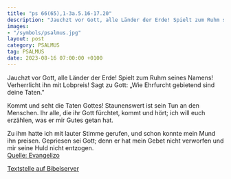 ```yaml
---
title: "ps 66(65),1-3a.5.16-17.20"
description: "Jauchzt vor Gott, alle Länder der Erde! Spielt zum Ruhm seines Namens! Verherrlicht ihn mit Lobpreis! Sagt zu Gott: „Wie Ehrfurcht gebietend sind deine Taten."  Kommt und seht die Taten Gottes! Staunenswert ist sein Tun an den Menschen. Ihr alle, die ihr Gott fürchtet, kommt un...."
images:
- "/symbols/psalmus.jpg"
layout: post
category: PSALMUS
tag: PSALMUS
date: 2023-08-16 07:00:00 +0100
---
```

Jauchzt vor Gott, alle Länder der Erde!
Spielt zum Ruhm seines Namens!
Verherrlicht ihn mit Lobpreis!
Sagt zu Gott: „Wie Ehrfurcht gebietend sind deine Taten."

Kommt und seht die Taten Gottes!
Staunenswert ist sein Tun an den Menschen.
Ihr alle, die ihr Gott fürchtet, kommt und hört;
ich will euch erzählen, was er mir Gutes getan hat.<!--more-->

Zu ihm hatte ich mit lauter Stimme gerufen,
und schon konnte mein Mund ihn preisen.
Gepriesen sei Gott; denn er hat mein Gebet nicht verworfen
und mir seine Huld nicht entzogen.<br>
[Quelle: Evangelizo](https://evangeliumtagfuertag.org/DE/gospel)

[Textstelle auf Bibelserver](https://www.bibleserver.com/EU/ps66(65),1-3a.5.16-17.20)
